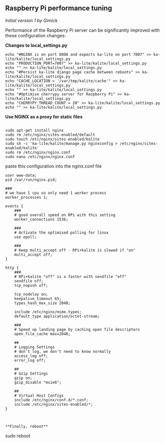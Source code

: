 ## Raspberry Pi performance tuning

*Initial version 1 by Gimick*

Performance of the Raspberry Pi server can be significantly improved with these configuration changes:


**Changes to local_settings.py**

```
echo "#NGINX is on port 8008 and expects ka-lite on port 7007" >> ka-lite/kalite/local_settings.py
echo "PRODUCTION_PORT=7007" >> ka-lite/kalite/local_settings.py
echo "" >> ka-lite/kalite/local_settings.py
echo "#Persist ka-lite django page cache between reboots" >> ka-lite/kalite/local_settings.py
echo "CACHE_LOCATION = '/var/tmp/kalite/cache'" >> ka-lite/kalite/local_settings.py
echo "" >> ka-lite/kalite/local_settings.py
echo "#Optimise cherrypy server for Raspberry Pi" >> ka-lite/kalite/local_settings.py
echo "CHERRYPY_THREAD_COUNT = 20" >> ka-lite/kalite/local_settings.py
echo "" >> ka-lite/kalite/local_settings.py

```

**Use NGINX as a proxy for static files**

```

sudo apt-get install nginx
sudo rm /etc/nginx/sites-enabled/default
sudo touch /etc/nginx/sites-enabled/kalite
sudo sh -c 'ka-lite/kalite/manage.py nginxconfig > /etc/nginx/sites-enabled/kalite'
sudo rm /etc/nginx/nginx.conf
sudo nano /etc/nginx/nginx.conf 

```

paste this configuration into the nginx.conf file

```
user www-data;
pid /var/run/nginx.pid;

###
# we have 1 cpu so only need 1 worker process
worker_processes 1;

events {
	###
	# good overall speed on RPi with this setting
	worker_connections 1536;

	###
	# Activate the optimised polling for linux 
	use epoll;

	###
	# Keep multi_accept off - RPi+kalite is slowed if "on"
	multi_accept off;
}

http {
	###
	# RPi+kalite "off" is a faster with sendfile "off"
	sendfile off;
	tcp_nopush off;
	
	tcp_nodelay on;
	keepalive_timeout 65;
	types_hash_max_size 2048;

	include /etc/nginx/mime.types;
	default_type application/octet-stream;
	
	###
	# Speed up landing page by caching open file descriptors
	open_file_cache max=2048;
        
	##
	# Logging Settings
	# don't log, we don't need to know normally
	access_log off;
	error_log off;

	##
	# Gzip Settings
	gzip on;
	gzip_disable "msie6";

	##
	# Virtual Host Configs
	include /etc/nginx/conf.d/*.conf;
	include /etc/nginx/sites-enabled/*;
}



**Finally, reboot**

```
sudo reboot

```
